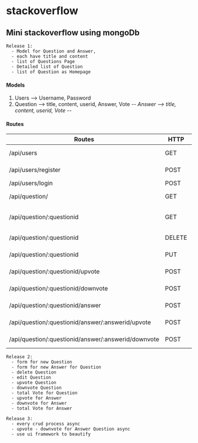 # stackoverflow

## Mini stackoverflow using mongoDb


```
Release 1:
  - Model for Question and Answer,
  - each have title and content
  - list of Questions Page
  - Detailed list of Question
  - list of Question as Homepage
```
#### Models
1. Users -->  Username, Password
2. Question --> title, content, userid, Answer, Vote
*-- Answer --> title, content, userid, Vote
--*

#### Routes
| Routes                                              | HTTP   | Description          |
|-----------------------------------------------------|--------|----------------------|
| /api/users                                          | GET    | GET All Users        |
| /api/users/register                                 | POST   | Create new User      |
| /api/users/login                                    | POST   | Login Users          |
| /api/question/                                      | GET    | GET list of Question |
| /api/question/:questionid                           | GET    | Get Question Details |
| /api/question/:questionid                           | DELETE | DELETE Question      |
| /api/question/:questionid                           | PUT    | Edit Question        |
| /api/question/:questionid/upvote                    | POST   | Upvote Question      |
| /api/question/:questionid/downvote                  | POST   | Downvote Question    |
| /api/question/:questionid/answer                    | POST   | Create New Answer    |
| /api/question/:questionid/answer/:answerid/upvote   | POST   | Upvote Answer        |
| /api/question/:questionid/answer/:answerid/downvote | POST   | Downvote Answer      |

```
Release 2:
  - form for new Question
  - form for new Answer for Question
  - delete Question
  - edit Question
  - upvote Question
  - downvote Question
  - total Vote for Question
  - upvote for Answer
  - downvote for Answer
  - total Vote for Answer

```
```
Release 3:
  - every crud process async
  - upvote - downvote for Answer Question async
  - use ui framework to beautify
```
